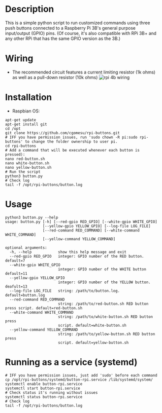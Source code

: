 # Description
This is a simple python script to run customized commands using three push buttons connected to a Raspberry Pi 3B's general purpose input/output (GPIO) pins.  (Of course, it's also compatible with RPi 3B+ and any other RPi that has the same GPIO version as the 3B.)

# Wiring
- The recommended circuit features a current limiting resistor (1k ohms) as well as a pull-down resistor (10k ohms)
![rpi 4b wiring](https://i.imgur.com/IfLnKS6.png)

# Installation
- Raspbian OS:
```
apt-get update
apt-get install git
cd /opt
git clone https://github.com/cgomesu/rpi-buttons.git
# IFF you have permission issues, run 'sudo chown -R pi:sudo rpi-buttons' to change the folder ownership to user pi.
cd rpi-buttons
# Add a command that will be executed whenever each button is pressed):
nano red-button.sh
nano white-button.sh
nano yellow-button.sh
# Run the script
python3 button.py
# Check log
tail -f /opt/rpi-buttons/button.log
```

# Usage
```
python3 button.py --help
usage: button.py [-h] [--red-gpio RED_GPIO] [--white-gpio WHITE_GPIO]
                 [--yellow-gpio YELLOW_GPIO] [--log-file LOG_FILE]
                 [--red-command RED_COMMAND] [--white-command WHITE_COMMAND]
                 [--yellow-command YELLOW_COMMAND]

optional arguments:
  -h, --help            show this help message and exit
  --red-gpio RED_GPIO   integer: GPIO number of the RED button. default=7
  --white-gpio WHITE_GPIO
                        integer: GPIO number of the WHITE button default=11
  --yellow-gpio YELLOW_GPIO
                        integer: GPIO number of the YELLOW button. deafult=13
  --log-file LOG_FILE   string: /path/to/button.log. default=button.log
  --red-command RED_COMMAND
                        string: /path/to/red-button.sh RED button press script. default=red-button.sh
  --white-command WHITE_COMMAND
                        string: /path/to/white-button.sh RED button press
                        script. default=white-button.sh
  --yellow-command YELLOW_COMMAND
                        string: /path/to/yellow-button.sh RED button press
                        script. default=yellow-button.sh
```

# Running as a service (systemd)
```
# IFF you have permission issues, just add 'sudo' before each command
cp /opt/rpi-buttons/systemd/button-rpi.service /lib/systemd/system/
systemctl enable button-rpi.service
systemctl start button-rpi.service
# Check status it's running without issues
systemctl status button-rpi.service
# Check log
tail -f /opt/rpi-buttons/button.log
```
